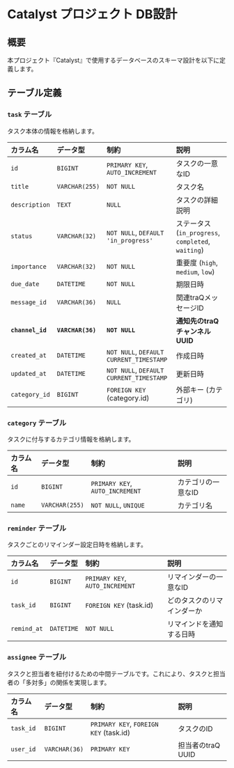 # Catalyst プロジェクト DB設計

## 概要

本プロジェクト『Catalyst』で使用するデータベースのスキーマ設計を以下に定義します。

## テーブル定義

### `task` テーブル

タスク本体の情報を格納します。

| カラム名 | データ型 | 制約 | 説明 |
| :--- | :--- | :--- | :--- |
| `id` | `BIGINT` | `PRIMARY KEY`, `AUTO_INCREMENT` | タスクの一意なID |
| `title` | `VARCHAR(255)` | `NOT NULL` | タスク名 |
| `description` | `TEXT` | `NULL` | タスクの詳細説明 |
| `status` | `VARCHAR(32)` | `NOT NULL`, `DEFAULT 'in_progress'` | ステータス (`in_progress`, `completed`, `waiting`) |
| `importance` | `VARCHAR(32)` | `NOT NULL` | 重要度 (`high`, `medium`, `low`) |
| `due_date` | `DATETIME` | `NOT NULL` | 期限日時 |
| `message_id` | `VARCHAR(36)` | `NULL` | 関連traQメッセージID |
| **`channel_id`** | **`VARCHAR(36)`** | **`NOT NULL`** | **通知先のtraQチャンネルUUID** |
| `created_at` | `DATETIME` | `NOT NULL`, `DEFAULT CURRENT_TIMESTAMP` | 作成日時 |
| `updated_at` | `DATETIME` | `NOT NULL`, `DEFAULT CURRENT_TIMESTAMP` | 更新日時 |
| `category_id` | `BIGINT` | `FOREIGN KEY` (category.id) | 外部キー (カテゴリ) |

### `category` テーブル

タスクに付与するカテゴリ情報を格納します。

| カラム名 | データ型 | 制約 | 説明 |
| :--- | :--- | :--- | :--- |
| `id` | `BIGINT` | `PRIMARY KEY`, `AUTO_INCREMENT` | カテゴリの一意なID |
| `name` | `VARCHAR(255)` | `NOT NULL`, `UNIQUE` | カテゴリ名 |

### `reminder` テーブル

タスクごとのリマインダー設定日時を格納します。

| カラム名 | データ型 | 制約 | 説明 |
| :--- | :--- | :--- | :--- |
| `id` | `BIGINT` | `PRIMARY KEY`, `AUTO_INCREMENT` | リマインダーの一意なID |
| `task_id` | `BIGINT` | `FOREIGN KEY` (task.id) | どのタスクのリマインダーか |
| `remind_at` | `DATETIME` | `NOT NULL` | リマインドを通知する日時 |

### `assignee` テーブル

タスクと担当者を紐付けるための中間テーブルです。これにより、タスクと担当者の「多対多」の関係を実現します。

| カラム名 | データ型 | 制約 | 説明 |
| :--- | :--- | :--- | :--- |
| `task_id` | `BIGINT` | `PRIMARY KEY`, `FOREIGN KEY` (task.id) | タスクのID |
| `user_id` | `VARCHAR(36)` | `PRIMARY KEY` | 担当者のtraQ UUID |
